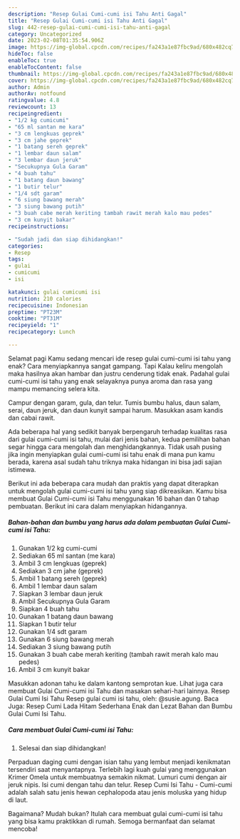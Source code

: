 ```yaml
---
description: "Resep Gulai Cumi-cumi isi Tahu Anti Gagal"
title: "Resep Gulai Cumi-cumi isi Tahu Anti Gagal"
slug: 442-resep-gulai-cumi-cumi-isi-tahu-anti-gagal
category: Uncategorized
date: 2023-02-08T01:35:54.906Z
image: https://img-global.cpcdn.com/recipes/fa243a1e87fbc9ad/680x482cq70/gulai-cumi-cumi-isi-tahu-foto-resep-utama.jpg
hideToc: false
enableToc: true
enableTocContent: false
thumbnail: https://img-global.cpcdn.com/recipes/fa243a1e87fbc9ad/680x482cq70/gulai-cumi-cumi-isi-tahu-foto-resep-utama.jpg
cover: https://img-global.cpcdn.com/recipes/fa243a1e87fbc9ad/680x482cq70/gulai-cumi-cumi-isi-tahu-foto-resep-utama.jpg
author: Admin
authorAv: notfound
ratingvalue: 4.8
reviewcount: 13
recipeingredient:
- "1/2 kg cumicumi"
- "65 ml santan me kara"
- "3 cm lengkuas geprek"
- "3 cm jahe geprek"
- "1 batang sereh geprek"
- "1 lembar daun salam"
- "3 lembar daun jeruk"
- "Secukupnya Gula Garam"
- "4 buah tahu"
- "1 batang daun bawang"
- "1 butir telur"
- "1/4 sdt garam"
- "6 siung bawang merah"
- "3 siung bawang putih"
- "3 buah cabe merah keriting tambah rawit merah kalo mau pedes"
- "3 cm kunyit bakar"
recipeinstructions:

- "Sudah jadi dan siap dihidangkan!"
categories:
- Resep
tags:
- gulai
- cumicumi
- isi

katakunci: gulai cumicumi isi 
nutrition: 210 calories
recipecuisine: Indonesian
preptime: "PT23M"
cooktime: "PT31M"
recipeyield: "1"
recipecategory: Lunch

---
```



Selamat pagi Kamu sedang mencari ide resep gulai cumi-cumi isi tahu yang enak? Cara menyiapkannya sangat gampang. Tapi Kalau keliru mengolah maka hasilnya akan hambar dan justru cenderung tidak enak. Padahal gulai cumi-cumi isi tahu yang enak selayaknya punya aroma dan rasa yang mampu memancing selera kita.


Campur dengan garam, gula, dan telur. Tumis bumbu halus, daun salam, serai, daun jeruk, dan daun kunyit sampai harum. Masukkan asam kandis dan cabai rawit.

Ada beberapa hal yang sedikit banyak berpengaruh terhadap kualitas rasa dari gulai cumi-cumi isi tahu, mulai dari jenis bahan, kedua pemilihan bahan segar hingga cara mengolah dan menghidangkannya. Tidak usah pusing jika ingin menyiapkan gulai cumi-cumi isi tahu enak di mana pun kamu berada, karena asal sudah tahu triknya maka hidangan ini bisa jadi sajian istimewa.


Berikut ini ada beberapa cara mudah dan praktis yang dapat diterapkan untuk mengolah gulai cumi-cumi isi tahu yang siap dikreasikan. Kamu bisa membuat Gulai Cumi-cumi isi Tahu menggunakan 16 bahan dan 0 tahap pembuatan. Berikut ini cara dalam menyiapkan hidangannya.

<!--inarticleads1-->

##### Bahan-bahan dan bumbu yang harus ada dalam pembuatan Gulai Cumi-cumi isi Tahu:

1. Gunakan 1/2 kg cumi-cumi
1. Sediakan 65 ml santan (me kara)
1. Ambil 3 cm lengkuas (geprek)
1. Sediakan 3 cm jahe (geprek)
1. Ambil 1 batang sereh (geprek)
1. Ambil 1 lembar daun salam
1. Siapkan 3 lembar daun jeruk
1. Ambil Secukupnya Gula Garam
1. Siapkan 4 buah tahu
1. Gunakan 1 batang daun bawang
1. Siapkan 1 butir telur
1. Gunakan 1/4 sdt garam
1. Gunakan 6 siung bawang merah
1. Sediakan 3 siung bawang putih
1. Gunakan 3 buah cabe merah keriting (tambah rawit merah kalo mau pedes)
1. Ambil 3 cm kunyit bakar


Masukkan adonan tahu ke dalam kantong semprotan kue. Lihat juga cara membuat Gulai Cumi-cumi isi Tahu dan masakan sehari-hari lainnya. Resep Gulai Cumi Isi Tahu Resep gulai cumi isi tahu, oleh: @susie.agung. Baca Juga: Resep Cumi Lada Hitam Sederhana Enak dan Lezat Bahan dan Bumbu Gulai Cumi Isi Tahu. 

<!--inarticleads2-->

##### Cara membuat Gulai Cumi-cumi isi Tahu:


1. Selesai dan siap dihidangkan!

Perpaduan daging cumi dengan isian tahu yang lembut menjadi kenikmatan tersendiri saat menyantapnya. Terlebih lagi kuah gulai yang menggunakan Krimer Omela untuk membuatnya semakin nikmat. Lumuri cumi dengan air jeruk nipis. Isi cumi dengan tahu dan telur. Resep Cumi Isi Tahu - Cumi-cumi adalah salah satu jenis hewan cephalopoda atau jenis moluska yang hidup di laut. 

Bagaimana? Mudah bukan? Itulah cara membuat gulai cumi-cumi isi tahu yang bisa kamu praktikkan di rumah. Semoga bermanfaat dan selamat mencoba!
